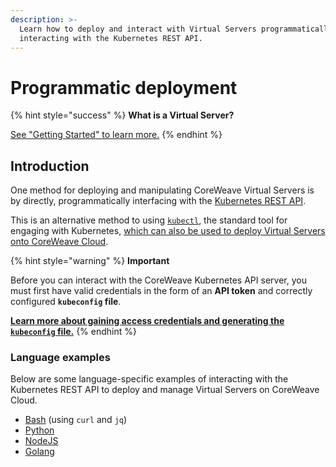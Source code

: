 ```yaml
---
description: >-
  Learn how to deploy and interact with Virtual Servers programmatically
  interacting with the Kubernetes REST API.
---
```


# Programmatic deployment

{% hint style="success" %}
**What is a Virtual Server?**

[See "Getting Started" to learn more.](../../../coreweave-kubernetes/getting-started.md)
{% endhint %}

## Introduction

One method for deploying and manipulating CoreWeave Virtual Servers is by directly, programmatically interfacing with the [Kubernetes REST API](https://kubernetes.io/docs/concepts/overview/kubernetes-api/).

This is an alternative method to using [`kubectl`](https://kubernetes.io/docs/reference/kubectl/), the standard tool for engaging with Kubernetes, [which can also be used to deploy Virtual Servers onto CoreWeave Cloud](../../../docs/virtual-servers/deployment-methods/kubectl.md).

{% hint style="warning" %}
**Important**

Before you can interact with the CoreWeave Kubernetes API server, you must first have valid credentials in the form of an **API token** and correctly configured **`kubeconfig` file**.

****[**Learn more about gaining access credentials and generating the `kubeconfig` file.**](https://docs.coreweave.com/coreweave-kubernetes/getting-started#obtain-access-credentials)****
{% endhint %}

### Language examples

Below are some language-specific examples of interacting with the Kubernetes REST API to deploy and manage Virtual Servers on CoreWeave Cloud.

* [Bash](https://docs.coreweave.com/virtual-servers/deployment-methods/programmatically/bash) (using `curl` and `jq`)
* [Python](python.md)
* [NodeJS](nodejs.md)
* [Golang](golang.md)
